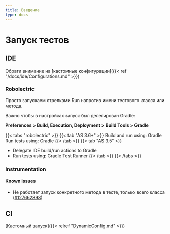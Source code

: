 ```yaml
---
title: Введение
type: docs
---
```


# Запуск тестов

## IDE

Обрати внимание на [кастомные конфигурации]({{< ref "/docs/ide/Configurations.md" >}})

### Robolectric

Просто запускаем стрелками Run напротив имени тестового класса или метода.

Важно чтобы в настройках запуск был делегирован Gradle:

**Preferences > Build, Execution, Deployment > Build Tools > Gradle**

{{< tabs "robolectric" >}}
{{< tab "AS 3.6+" >}}
Build and run using: Gradle
Run tests using: Gradle
{{< /tab >}}
{{< tab "AS 3.5" >}}
- Delegate IDE build/run actions to Gradle
- Run tests using: Gradle Test Runner
{{< /tab >}}
{{< /tabs >}}

### Instrumentation

#### Known issues

- Не работает запуск конкретного метода в тесте, только всего класса ([#127662898](https://issuetracker.google.com/issues/127662898))

## CI

[Кастомный запуск]({{< relref "DynamicConfig.md" >}})
